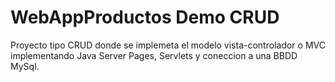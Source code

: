 # WebAppProductos Demo CRUD

Proyecto tipo CRUD donde se implemeta el modelo vista-controlador o MVC implementando
Java Server Pages, Servlets y coneccion a una BBDD MySql. 

